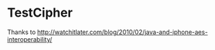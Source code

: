 TestCipher
==========

Thanks to
http://watchitlater.com/blog/2010/02/java-and-iphone-aes-interoperability/